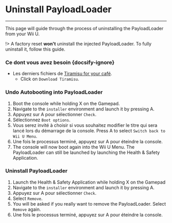 # Uninstall PayloadLoader
---
This page will guide through the process of uninstalling the PayloadLoader from your Wii U.

!> A factory reset **won't** uninstall the injected PayloadLoader. To fully uninstall it, follow this guide.

### Ce dont vous avez besoin {docsify-ignore}

- Les derniers fichiers de [Tiramisu for your café](https://tiramisu.foryour.cafe).
    - Click on `Download Tiramisu`.

### Undo Autobooting into PayloadLoader

1. Boot the console while holding X on the Gamepad.
1. Navigate to the `installer` environment and launch it by pressing A.
1. Appuyez sur A pour sélectionner `Check`.
1. Sélectionnez `Boot options`.
1. Vous serez invité à choisir si vous souhaitez modifier le titre qui sera lancé lors du démarrage de la console. Press A to select `Switch back to Wii U Menu`.
1. Une fois le processus terminé, appuyez sur A pour éteindre la console.
1. The console will now boot again into the Wii U Menu. The PayloadLoader can still be launched by launching the Health & Safety Application.

### Uninstall PayloadLoader

1. Launch the Health & Safety Application while holding X on the Gamepad
1. Navigate to the `installer` environment and launch it by pressing A.
1. Appuyez sur A pour sélectionner `Check`.
1. Select `Remove`.
1. You will be asked if you really want to remove the PayloadLoader. Select `Remove` again.
1. Une fois le processus terminé, appuyez sur A pour éteindre la console.
